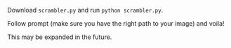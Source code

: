 Download `scrambler.py` and run `python scrambler.py`.

Follow prompt (make sure you have the right path to your image) and voila!

This may be expanded in the future.
